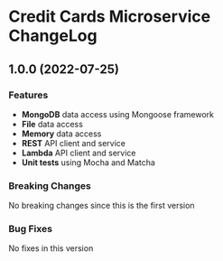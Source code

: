 # Credit Cards Microservice ChangeLog

## <a name="1.0.0"></a> 1.0.0 (2022-07-25)

### Features
* **MongoDB** data access using Mongoose framework
* **File** data access 
* **Memory** data access 
* **REST** API client and service
* **Lambda** API client and service
* **Unit tests** using Mocha and Matcha

### Breaking Changes
No breaking changes since this is the first version

### Bug Fixes
No fixes in this version

